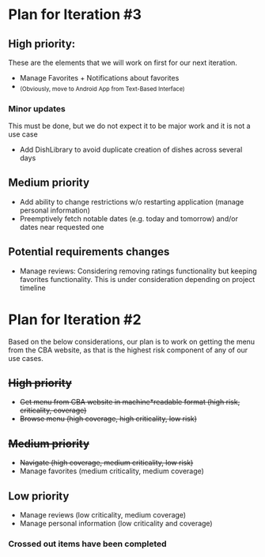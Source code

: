 # Plan for Iteration #3

## High priority:
These are the elements that we will work on first for our next iteration.
- Manage Favorites + Notifications about favorites
- <sub>(Obviously, move to Android App from Text-Based Interface)</sub>

### Minor updates
This must be done, but we do not expect it to be major work and it is not a use case
- Add DishLibrary to avoid duplicate creation of dishes across several days

## Medium priority
* Add ability to change restrictions w/o restarting application (manage personal information)
* Preemptively fetch notable dates (e.g. today and tomorrow) and/or 
dates near requested one

## Potential requirements changes
- Manage reviews: Considering removing ratings functionality but keeping 
favorites functionality. This is under consideration depending on project 
timeline

# Plan for Iteration #2

Based on the below considerations, our plan is to work on getting the menu from the
CBA website, as that is the highest risk component of any of our use cases.

## ~~High priority~~

- ~~Get menu from CBA website in machine\*readable format (high risk, criticality, coverage)~~
- ~~Browse menu (high coverage, high criticality, low risk)~~

## ~~Medium priority~~

- ~~Navigate (high coverage, medium criticality, low risk)~~
- Manage favorites (medium criticality, medium coverage)

## Low priority

- Manage reviews (low criticality, medium coverage)
- Manage personal information (low criticality and coverage)


### Crossed out items have been completed

